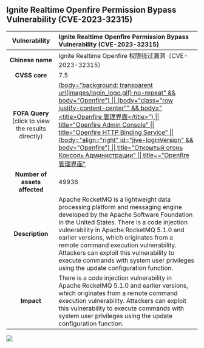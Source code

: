## Ignite Realtime Openfire Permission Bypass Vulnerability (CVE-2023-32315)

|   **Vulnerability**  | **Ignite Realtime Openfire Permission Bypass Vulnerability (CVE-2023-32315)**  |
| :----:   | :-----|
| **Chinese name**  | Ignite Realtime Openfire 权限绕过漏洞（CVE-2023-32315） |
| **CVSS core**  | 7.5 |
| **FOFA Query**  (click to view the results directly)| [(body="background: transparent url(images/login_logo.gif) no-repeat" && body="Openfire") \|\| (body="class=\"row justify-content-center\"" && body="\<title>Openfire 管理界面\</title>") \|\| title="Openfire Admin Console" \|\| title="Openfire HTTP Binding Service" \|\| (body="align=\"right\" id=\"jive-loginVersion" && body="Openfire") \|\| title="Открытый огонь Консоль Администрации" \|\| title=="Openfire 管理界面"](https://en.fofa.info/result?qbase64=KGJvZHk9ImJhY2tncm91bmQ6IHRyYW5zcGFyZW50IHVybChpbWFnZXMvbG9naW5fbG9nby5naWYpIG5vLXJlcGVhdCIgJiYgYm9keT0iT3BlbmZpcmUiKSB8fCAoYm9keT0iY2xhc3M9XCJyb3cganVzdGlmeS1jb250ZW50LWNlbnRlclwiIiAmJiBib2R5PSI8dGl0bGU%2BT3BlbmZpcmUg566h55CG55WM6Z2iPC90aXRsZT4iKSB8fCB0aXRsZT0iT3BlbmZpcmUgQWRtaW4gQ29uc29sZSIgfHwgdGl0bGU9Ik9wZW5maXJlIEhUVFAgQmluZGluZyBTZXJ2aWNlIiB8fCAoYm9keT0iYWxpZ249XCJyaWdodFwiIGlkPVwiaml2ZS1sb2dpblZlcnNpb24iICYmIGJvZHk9Ik9wZW5maXJlIikgfHwgdGl0bGU9ItCe0YLQutGA0YvRgtGL0Lkg0L7Qs9C%2B0L3RjCDQmtC%2B0L3RgdC%2B0LvRjCDQkNC00LzQuNC90LjRgdGC0YDQsNGG0LjQuCIgfHwgdGl0bGU9PSJPcGVuZmlyZSDnrqHnkIbnlYzpnaIi) |
| **Number of assets affected**  | 49936 |
| **Description**  | Apache RocketMQ is a lightweight data processing platform and messaging engine developed by the Apache Software Foundation in the United States. There is a code injection vulnerability in Apache RocketMQ 5.1.0 and earlier versions, which originates from a remote command execution vulnerability. Attackers can exploit this vulnerability to execute commands with system user privileges using the update configuration function. |
| **Impact** | There is a code injection vulnerability in Apache RocketMQ 5.1.0 and earlier versions, which originates from a remote command execution vulnerability. Attackers can exploit this vulnerability to execute commands with system user privileges using the update configuration function. |

![](https://s3.bmp.ovh/imgs/2023/06/16/ab6c2f05e446d56a.gif)
